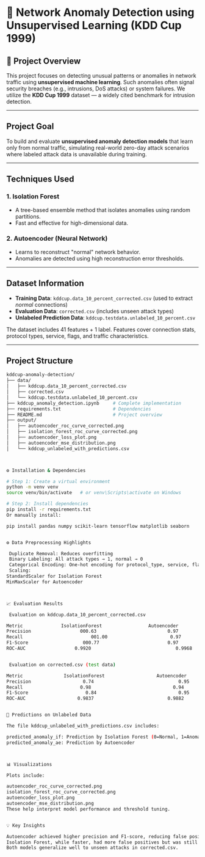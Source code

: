 # 🚨 Network Anomaly Detection using Unsupervised Learning (KDD Cup 1999)

## 📄 Project Overview

This project focuses on detecting unusual patterns or anomalies in network traffic using **unsupervised machine learning**. Such anomalies often signal security breaches (e.g., intrusions, DoS attacks) or system failures. We utilize the **KDD Cup 1999** dataset — a widely cited benchmark for intrusion detection.

---

##  Project Goal

To build and evaluate **unsupervised anomaly detection models** that learn only from normal traffic, simulating real-world zero-day attack scenarios where labeled attack data is unavailable during training.

---

##  Techniques Used

### 1. **Isolation Forest**
- A tree-based ensemble method that isolates anomalies using random partitions.
- Fast and effective for high-dimensional data.

### 2. **Autoencoder (Neural Network)**
- Learns to reconstruct "normal" network behavior.
- Anomalies are detected using high reconstruction error thresholds.

---

##  Dataset Information

- **Training Data**: `kddcup.data_10_percent_corrected.csv` (used to extract *normal* connections)
- **Evaluation Data**: `corrected.csv` (includes unseen attack types)
- **Unlabeled Prediction Data**: `kddcup.testdata.unlabeled_10_percent.csv`

The dataset includes 41 features + 1 label. Features cover connection stats, protocol types, service, flags, and traffic characteristics.

---

##  Project Structure

```bash
kddcup-anomaly-detection/
├── data/
│   ├── kddcup.data_10_percent_corrected.csv
│   ├── corrected.csv
│   └── kddcup.testdata.unlabeled_10_percent.csv
├── kddcup_anomaly_detection.ipynb     # Complete implementation
├── requirements.txt                   # Dependencies
├── README.md                          # Project overview
├── output/
│   ├── autoencoder_roc_curve_corrected.png
│   ├── isolation_forest_roc_curve_corrected.png
│   ├── autoencoder_loss_plot.png
│   ├── autoencoder_mse_distribution.png
│   └── kddcup_unlabeled_with_predictions.csv



⚙️ Installation & Dependencies

# Step 1: Create a virtual environment
python -m venv venv
source venv/bin/activate   # or venv\Scripts\activate on Windows

# Step 2: Install dependencies
pip install -r requirements.txt
Or manually install:

pip install pandas numpy scikit-learn tensorflow matplotlib seaborn


⚙️ Data Preprocessing Highlights

 Duplicate Removal: Reduces overfitting
 Binary Labeling: All attack types → 1, normal → 0
 Categorical Encoding: One-hot encoding for protocol_type, service, flag
 Scaling:
StandardScaler for Isolation Forest
MinMaxScaler for Autoencoder



📈 Evaluation Results

 Evaluation on kddcup.data_10_percent_corrected.csv

Metric	            IsolationForest	                Autoencoder
Precision	               000.63	                       0.97
Recall	                       001.00	                    0.97
F1-Score	                000.77	                       0.97
ROC-AUC	                 0.9920	                              0.9968


 Evaluation on corrected.csv (test data)

Metric	             IsolationForest	               Autoencoder
Precision	                0.74	                           0.95
Recall	                   0.98              	             0.94
F1-Score	                 0.84	                           0.95
ROC-AUC	                  0.9837	                       0.9882


🔮 Predictions on Unlabeled Data

The file kddcup_unlabeled_with_predictions.csv includes:

predicted_anomaly_if: Prediction by Isolation Forest (0=Normal, 1=Anomaly)
predicted_anomaly_ae: Prediction by Autoencoder



📊 Visualizations

Plots include:

autoencoder_roc_curve_corrected.png
isolation_forest_roc_curve_corrected.png
autoencoder_loss_plot.png
autoencoder_mse_distribution.png
These help interpret model performance and threshold tuning.


💡 Key Insights

Autoencoder achieved higher precision and F1-score, reducing false positives.
Isolation Forest, while faster, had more false positives but was still effective.
Both models generalize well to unseen attacks in corrected.csv.

